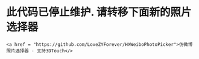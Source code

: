 # 此代码已停止维护. 请转移下面新的照片选择器

    <a href = "https://github.com/LoveZYForever/HXWeiboPhotoPicker">仿微博照片选择器 - 支持3DTouch</>
